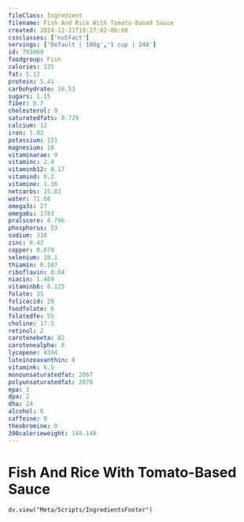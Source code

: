 ```yaml
---
fileClass: Ingredient
filename: Fish And Rice With Tomato-Based Sauce
created: 2024-12-21T19:27:02-06:00
cssclasses: ['nutFact']
servings: ['Default | 100g','1 cup | 248']
id: 783069
foodgroup: Fish
calories: 135
fat: 5.12
protein: 5.41
carbohydrate: 16.53
sugars: 1.15
fiber: 0.7
cholesterol: 9
saturatedfats: 0.729
calcium: 12
iron: 1.02
potassium: 151
magnesium: 18
vitaminarae: 9
vitaminc: 2.4
vitaminb12: 0.17
vitamind: 0.2
vitamine: 1.16
netcarbs: 15.83
water: 71.68
omega3s: 27
omega6s: 1783
pralscore: 0.796
phosphorus: 53
sodium: 310
zinc: 0.42
copper: 0.079
selenium: 10.1
thiamin: 0.107
riboflavin: 0.04
niacin: 1.489
vitaminb6: 0.125
folate: 35
folicacid: 29
foodfolate: 6
folatedfe: 55
choline: 17.5
retinol: 2
carotenebeta: 82
carotenealpha: 0
lycopene: 4394
luteinzeaxanthin: 8
vitamink: 6.5
monounsaturatedfat: 2067
polyunsaturatedfat: 2078
epa: 1
dpa: 2
dha: 24
alcohol: 0
caffeine: 0
theobromine: 0
200calorieweight: 148.148
---
```


# Fish And Rice With Tomato-Based Sauce

```dataviewjs
dv.view("Meta/Scripts/IngredientsFooter")
```